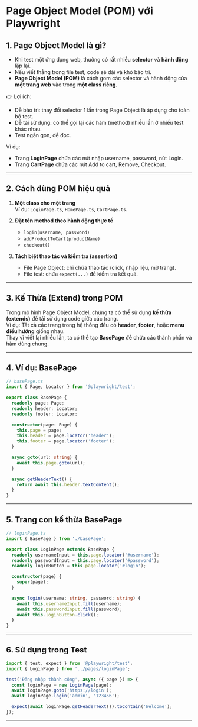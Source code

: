 # Page Object Model (POM) với Playwright

## 1. Page Object Model là gì?
- Khi test một ứng dụng web, thường có rất nhiều **selector** và **hành động** lặp lại.  
- Nếu viết thẳng trong file test, code sẽ dài và khó bảo trì.  
- **Page Object Model (POM)** là cách gom các selector và hành động của **một trang web** vào trong **một class riêng**.  

👉 Lợi ích:  
- Dễ bảo trì: thay đổi selector 1 lần trong Page Object là áp dụng cho toàn bộ test.  
- Dễ tái sử dụng: có thể gọi lại các hàm (method) nhiều lần ở nhiều test khác nhau.  
- Test ngắn gọn, dễ đọc.

Ví dụ:  
- Trang **LoginPage** chứa các nút nhập username, password, nút Login.  
- Trang **CartPage** chứa các nút Add to cart, Remove, Checkout.  

---

## 2. Cách dùng POM hiệu quả
1. **Một class cho một trang**  
   Ví dụ: `LoginPage.ts`, `HomePage.ts`, `CartPage.ts`.

2. **Đặt tên method theo hành động thực tế**  
   - `login(username, password)`  
   - `addProductToCart(productName)`  
   - `checkout()`  

3. **Tách biệt thao tác và kiểm tra (assertion)**  
   - File Page Object: chỉ chứa thao tác (click, nhập liệu, mở trang).  
   - File test: chứa `expect(...)` để kiểm tra kết quả.  

---
## 3. Kế Thừa (Extend) trong POM

Trong mô hình Page Object Model, chúng ta có thể sử dụng **kế thừa
(extends)** để tái sử dụng code giữa các trang.\
Ví dụ: Tất cả các trang trong hệ thống đều có **header**, **footer**,
hoặc **menu điều hướng** giống nhau.\
Thay vì viết lại nhiều lần, ta có thể tạo **BasePage** để chứa các thành
phần và hàm dùng chung.

------------------------------------------------------------------------

## 4. Ví dụ: BasePage

``` typescript
// basePage.ts
import { Page, Locator } from '@playwright/test';

export class BasePage {
  readonly page: Page;
  readonly header: Locator;
  readonly footer: Locator;

  constructor(page: Page) {
    this.page = page;
    this.header = page.locator('header');
    this.footer = page.locator('footer');
  }

  async goto(url: string) {
    await this.page.goto(url);
  }

  async getHeaderText() {
    return await this.header.textContent();
  }
}
```

------------------------------------------------------------------------

## 5. Trang con kế thừa BasePage

``` typescript
// loginPage.ts
import { BasePage } from './basePage';

export class LoginPage extends BasePage {
  readonly usernameInput = this.page.locator('#username');
  readonly passwordInput = this.page.locator('#password');
  readonly loginButton = this.page.locator('#login');

  constructor(page) {
    super(page);
  }

  async login(username: string, password: string) {
    await this.usernameInput.fill(username);
    await this.passwordInput.fill(password);
    await this.loginButton.click();
  }
}
```

------------------------------------------------------------------------

## 6. Sử dụng trong Test

``` typescript
import { test, expect } from '@playwright/test';
import { LoginPage } from '../pages/loginPage';

test('Đăng nhập thành công', async ({ page }) => {
  const loginPage = new LoginPage(page);
  await loginPage.goto('https://login');
  await loginPage.login('admin', '123456');

  expect(await loginPage.getHeaderText()).toContain('Welcome');
});
```

------------------------------------------------------------------------
